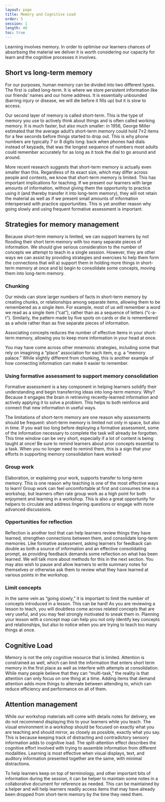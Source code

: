 ```yaml
---
layout: page
title: Memory and Cognitive Load
order: 5
session: 1
length: 40
toc: true
---
```


Learning involves memory. In order to optimise our learners chances of absorbsing the material we deliver it is worth considering our capacity for learn and the cognitive processes it involves. 

## Short vs long-term memory

For our purposes, human memory can be divided into two different types. The first is called long-term. It is where we store persistent information like our friends’ names and our home address. It is essentially unbounded (barring injury or disease, we will die before it fills up) but it is slow to access.

Our second layer of memory is called short-term. This is the type of memory you use to actively think about things and is often called working memory. It is much faster, but also much smaller: in 1956, George Miller estimated that the average adult’s short-term memory could hold 7±2 items for a few seconds before things started to drop out. This is why phone numbers are typically 7 or 8 digits long: back when phones had dials instead of keypads, that was the longest sequence of numbers most adults could remember accurately for as long as it took the dial to go around and around.

More recent research suggests that short-term memory is actually even smaller than this. Regardless of its exact size, which may differ across people and contexts, we know that short-term memory is limited. This has important implications for teaching. If we present our learners with large amounts of information, without giving them the opportunity to practice using it (and thereby transfer it into long-term memory), they will not retain the material as well as if we present small amounts of information interspersed with practice opportunities. This is yet another reason why going slowly and using frequent formative assessment is important.

## Strategies for memory management

Because short-term memory is limited, we can support learners by not flooding their short term memory with too many separate pieces of information. We should give serious consideration to the number of concepts we attempt to teach in a single session. However, they are other ways we can assist by providing strategies and exercises to help them form the connections that will a) support them in holding more things in short-term memory at once and b) begin to consolidate some concepts, moving them into long-term memory.

### Chunking

Our minds can store larger numbers of facts in short-term memory by creating chunks, or relationships among separate items, allowing them to be remembered as a single item. For example, most of us will remember a word we read as a single item (“cat”), rather than as a sequence of letters (“c-a-t”). Similarly, the pattern made by five spots on cards or die is remembered as a whole rather than as five separate pieces of information.

Associating concepts reduces the number of effective items in your short-term memory, allowing you to keep more information in your head at once.

You may have come across other mnemonic strategies, including some that rely on imagining a “place” association for each item, e.g. a “memory palace.” While slightly different from chunking, this is another example of how connecting information can make it easier to remember.

### Using formative assessment to support memory consolidation

Formative assessment is a key component in helping learners solidify their understanding and begin transferring ideas into long-term memory. Why? Because it engages the brain in retrieving recently-learned information and actively applying it to solve a problem. This helps to both reinforce and connect that new information in useful ways.

The limitations of short-term memory are one reason why assessments should be frequent: short-term memory is limited not only in space, but also in time. If you wait too long before deploying a formative assessment, some of the information necessary to complete the task will already be forgotten. This time window can be very short, especially if a lot of content is being taught at once! Be sure to remind learners about prior concepts essential to a task. When you no longer need to remind them, this is a sign that your efforts in supporting memory consolidation have worked!

### Group work

Elaboration, or explaining your work, supports transfer to long-term memory. This is one reason why teaching is one of the most effective ways to learn! Group work can feel uncomfortable at first and consumes time in a workshop, but learners often rate group work as a high point for both enjoyment and learning in a workshop. This is also a great opportunity for helpers to circulate and address lingering questions or engage with more advanced discussions.

### Opportunities for reflection

Reflection is another tool that can help learners review things they have learned, strengthen connections between them, and consolidate long-term memories. Like formative assessment, asking learners for feedback can double as both a source of information and an effective consolidating prompt, as providing feedback demands some reflection on what has been learned. We will talk more about methods for this in the next section. You may also wish to pause and allow learners to write summary notes for themselves or otherwise ask them to review what they have learned at various points in the workshop.

### Limit concepts

In the same vein as “going slowly,” it is important to limit the number of concepts introduced in a lesson. This can be hard! As you are reviewing a lesson to teach, you will doubtless come across related concepts that are very useful, and you may feel strongly motivated to sneak them in. Planning your lesson with a concept map can help you not only identify key concepts and relationships, but also to notice when you are trying to teach too many things at once.

## Cognitive Load

Memory is not the only cognitive resource that is limited. Attention is constrained as well, which can limit the information that enters short term memory in the first place as well as interfere with attempts at consolidation. While many people believe that they can “multi-task,” the reality is that attention can only focus on one thing at a time. Adding items that demand attention adds more things to alternate between attending to, which can reduce efficiency and performance on all of them.

## Attention management

While our workshop materials will come with details notes for delivery, we do not recommend displaying this to your learners while you teach. The visual environment in a workshop should be focused on exactly what you are teaching and should mirror, as closely as possible, exactly what you say. This is because keeping track of distracting and contradictory sensory information adds to cognitive load. The split-attention effect describes the cognitive effort involved with trying to assemble information from different modalities. Learning is most effective when visual displays, text, and auditory information presented together are the same, with minimal distractions.

To help learners keep on top of terminology, and other important bits of information during the session, it can be helper to maintain some notes in a collaborative document for reference as needed. This can be maintained by a helper and will help learners readily access items that may have already been dropped from short-term memory by the time they need them. 
